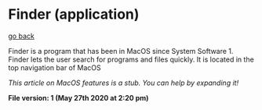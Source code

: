 # Finder (application)

[go back](https://github.com/seanpm2001/WacOS/wiki)

Finder is a program that has been in MacOS since System Software 1. Finder lets the user search for programs and files quickly. It is located in the top navigation bar of MacOS

_This article on MacOS features is a stub. You can help by expanding it!_

**File version: 1 (May 27th 2020 at 2:20 pm)**
